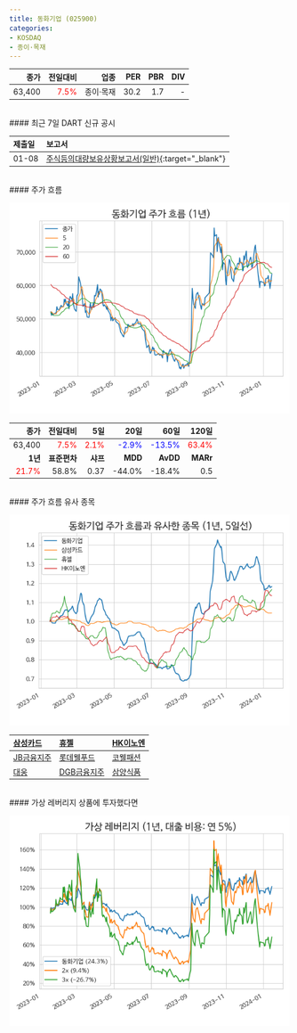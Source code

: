 ```yaml
---
title: 동화기업 (025900)
categories:
- KOSDAQ
- 종이·목재
---
```


|**종가**|**전일대비**|**업종**|**PER**|**PBR**|**DIV**|
|-------:|-----------:|-------:|------:|------:|------:|
|63,400|<span style="color: red">7.5%</span>|종이·목재|30.2|1.7|-|

<!-- more -->

<br>
#### 최근 7일 DART 신규 공시<a id="dart"></a>


|**제출일**|**보고서**|
|:-----|:-------|
|01-08|[주식등의대량보유상황보고서(일반)](https://dart.fss.or.kr/dsaf001/main.do?rcpNo=20240108000433){:target="_blank"}|

<br>
#### 주가 흐름<a id="price"></a>

![025900](/assets/images/stock/025900.png)

|**종가**|**전일대비**|**5일**|**20일**|**60일**|**120일**|
|-------:|-----------:|------:|-------:|-------:|--------:|
| 63,400 | <span style="color: red">7.5%</span> | <span style="color: red">2.1%</span> | <span style="color: blue">-2.9%</span> | <span style="color: blue">-13.5%</span> | <span style="color: red">63.4%</span> |
|**1년**|**표준편차**|**샤프**|**MDD**|**AvDD**|**MARr**|
| <span style="color: red">21.7%</span> | 58.8% | 0.37 | -44.0% | -18.4% | 0.5 |

<br>
#### 주가 흐름 유사 종목<a id="corr"></a>

![025900](/assets/images/stock/025900_corr.png)

| [삼성카드](/029780/) | [휴젤](/145020/) | [HK이노엔](/195940/) |
|:---------------------------------------|:---------------------------------------|:---------------------------------------|
| [JB금융지주](/175330/) | [롯데웰푸드](/280360/) | [코웰패션](/033290/) |
| [대웅](/003090/) | [DGB금융지주](/139130/) | [삼양식품](/003230/) |

<br>
#### 가상 레버리지 상품에 투자했다면<a id="2x"></a>

![025900](/assets/images/stock/025900_2x.png)

[^corr]: 상관계수를 이용하여 분석하였습니다.